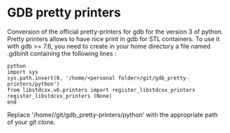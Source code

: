 GDB pretty printers
===================

Conversion of the official pretty-printers for gdb for the version 3 of python.
Pretty printers allows to have nice print in gdb for STL containers.
To use it with gdb >= 7.6, you need to create in your home directory a file named .gdbinit containing the following lines :

    python
    import sys
    sys.path.insert(0, '/home/<personal folder>/git/gdb_pretty-printers/python')
    from libstdcxx.v6.printers import register_libstdcxx_printers
    register_libstdcxx_printers (None)
    end

Replace '/home/<personal folder>/git/gdb_pretty-printers/python' with the appropriate path of your git clone.
